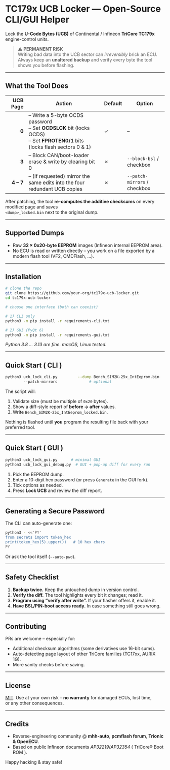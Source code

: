 # TC179x UCB Locker — Open-Source CLI/GUI Helper  
Lock the **U-Code Bytes (UCB)** of Continental / Infineon **TriCore TC179x** engine-control units.

> **⚠️  PERMANENT RISK**  
> Writing bad data into the UCB sector can *irreversibly* brick an ECU.  
> Always keep an **unaltered backup** and verify every byte the tool shows you before flashing.

---

## What the Tool Does

| UCB Page | Action | Default | Option |
|---------:|--------|---------|--------|
| **0** | – Write a 5-byte OCDS password<br>– Set **OCDSLCK** bit (locks OCDS)<br>– Set **FPROTEN0/1** bits (locks flash sectors 0 & 1) | ✓ | – |
| **3** | – Block CAN/boot-loader erase & write by clearing bit 0 | ✗ | `--block-bsl` / checkbox |
| **4 – 7** | – (If requested) mirror the same edits into the four redundant UCB copies | ✗ | `--patch-mirrors` / checkbox |

After patching, the tool **re-computes the additive checksums** on every modified page and saves  
`<dump>_locked.bin` next to the original dump.

---

## Supported Dumps

* Raw **32 × 0x20-byte EEPROM** images (Infineon internal EEPROM area).  
* No ECU is read or written directly – you work on a file exported by a modern flash tool
  (VF2, CMDFlash, …).

---

## Installation

```bash
# clone the repo
git clone https://github.com/your-org/tc179x-ucb-locker.git
cd tc179x-ucb-locker

# choose one interface (both can coexist)

# 1) CLI only
python3 -m pip install -r requirements-cli.txt

# 2) GUI (PyQt 6)
python3 -m pip install -r requirements-gui.txt
```

*Python 3.8 … 3.13 are fine.  macOS, Linux tested.*

---

## Quick Start ( CLI )

```bash
python3 ucb_lock_cli.py         --dump Bench_SIM2K-25x_IntEeprom.bin         --pwd D4E7A19C3F         --block-bsl        \         # optional
        --patch-mirrors              # optional
```

The script will:

1. Validate size (must be multiple of `0x20` bytes).  
2. Show a diff-style report of **before → after** values.  
3. Write `Bench_SIM2K-25x_IntEeprom_locked.bin`.

Nothing is flashed until **you** program the resulting file back with your preferred tool.

---

## Quick Start ( GUI )

```bash
python3 ucb_lock_gui.py      # minimal GUI  
python3 ucb_lock_gui_debug.py  # GUI + pop-up diff for every run
```

1. Pick the EEPROM dump.  
2. Enter a 10-digit hex password (or press `Generate` in the GUI fork).  
3. Tick options as needed.  
4. Press **Lock UCB** and review the diff report.

---

## Generating a Secure Password

The CLI can auto-generate one:

```bash
python3 - <<'PY'
from secrets import token_hex
print(token_hex(5).upper())   # 10 hex chars
PY
```

Or ask the tool itself (`--auto-pwd`).

---

## Safety Checklist

1. **Backup twice.** Keep the untouched dump in version control.
2. **Verify the diff.** The tool highlights every bit it changes; read it.
3. **Program using “verify after write”.** If your flasher offers it, enable it.
4. **Have BSL/PIN-boot access ready.** In case something still goes wrong.

---

## Contributing

PRs are welcome – especially for:

* Additional checksum algorithms (some derivatives use 16-bit sums).  
* Auto-detecting page layout of other TriCore families (TC17xx, AURIX 1G).  
* More sanity checks before saving.

---

## License

[MIT](LICENSE).  Use at your own risk – **no warranty** for damaged ECUs, lost time,  
or any other consequences.

---

## Credits

* Reverse-engineering community @ **mhh-auto**, **pcmflash forum**, **Trionic & OpenECU**.  
* Based on public Infineon documents *AP32219*/*AP32354* ( TriCore® Boot ROM ).

Happy hacking & stay safe!
